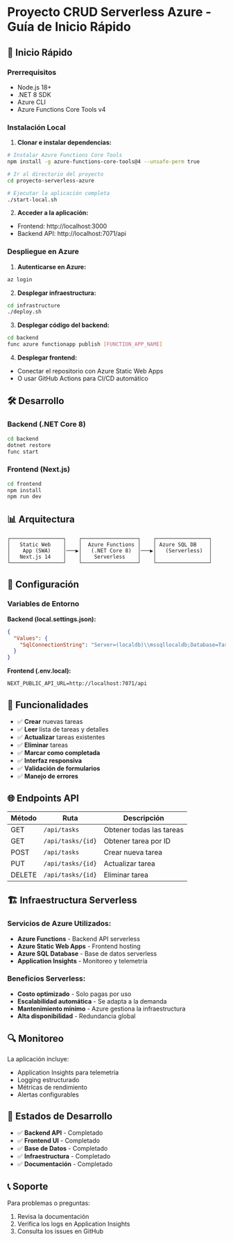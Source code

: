 # Proyecto CRUD Serverless Azure - Guía de Inicio Rápido

## 🚀 Inicio Rápido

### Prerrequisitos
- Node.js 18+
- .NET 8 SDK
- Azure CLI
- Azure Functions Core Tools v4

### Instalación Local

1. **Clonar e instalar dependencias:**
```bash
# Instalar Azure Functions Core Tools
npm install -g azure-functions-core-tools@4 --unsafe-perm true

# Ir al directorio del proyecto
cd proyecto-serverless-azure

# Ejecutar la aplicación completa
./start-local.sh
```

2. **Acceder a la aplicación:**
- Frontend: http://localhost:3000
- Backend API: http://localhost:7071/api

### Despliegue en Azure

1. **Autenticarse en Azure:**
```bash
az login
```

2. **Desplegar infraestructura:**
```bash
cd infrastructure
./deploy.sh
```

3. **Desplegar código del backend:**
```bash
cd backend
func azure functionapp publish [FUNCTION_APP_NAME]
```

4. **Desplegar frontend:**
- Conectar el repositorio con Azure Static Web Apps
- O usar GitHub Actions para CI/CD automático

## 🛠️ Desarrollo

### Backend (.NET Core 8)
```bash
cd backend
dotnet restore
func start
```

### Frontend (Next.js)
```bash
cd frontend
npm install
npm run dev
```

## 📊 Arquitectura

```
┌─────────────────┐    ┌──────────────────┐    ┌─────────────────┐
│   Static Web    │    │  Azure Functions │    │ Azure SQL DB    │
│    App (SWA)    │───▶│   (.NET Core 8)  │───▶│   (Serverless)  │
│   Next.js 14    │    │    Serverless    │    │                 │
└─────────────────┘    └──────────────────┘    └─────────────────┘
```

## 🔧 Configuración

### Variables de Entorno

**Backend (local.settings.json):**
```json
{
  "Values": {
    "SqlConnectionString": "Server=(localdb)\\mssqllocaldb;Database=TasksDB;Trusted_Connection=true;"
  }
}
```

**Frontend (.env.local):**
```env
NEXT_PUBLIC_API_URL=http://localhost:7071/api
```

## 📱 Funcionalidades

- ✅ **Crear** nuevas tareas
- ✅ **Leer** lista de tareas y detalles
- ✅ **Actualizar** tareas existentes
- ✅ **Eliminar** tareas
- ✅ **Marcar como completada**
- ✅ **Interfaz responsiva**
- ✅ **Validación de formularios**
- ✅ **Manejo de errores**

## 🌐 Endpoints API

| Método | Ruta | Descripción |
|--------|------|-------------|
| GET | `/api/tasks` | Obtener todas las tareas |
| GET | `/api/tasks/{id}` | Obtener tarea por ID |
| POST | `/api/tasks` | Crear nueva tarea |
| PUT | `/api/tasks/{id}` | Actualizar tarea |
| DELETE | `/api/tasks/{id}` | Eliminar tarea |

## 🏗️ Infraestructura Serverless

### Servicios de Azure Utilizados:
- **Azure Functions** - Backend API serverless
- **Azure Static Web Apps** - Frontend hosting
- **Azure SQL Database** - Base de datos serverless
- **Application Insights** - Monitoreo y telemetría

### Beneficios Serverless:
- **Costo optimizado** - Solo pagas por uso
- **Escalabilidad automática** - Se adapta a la demanda
- **Mantenimiento mínimo** - Azure gestiona la infraestructura
- **Alta disponibilidad** - Redundancia global

## 🔍 Monitoreo

La aplicación incluye:
- Application Insights para telemetría
- Logging estructurado
- Métricas de rendimiento
- Alertas configurables

## 🚦 Estados de Desarrollo

- ✅ **Backend API** - Completado
- ✅ **Frontend UI** - Completado  
- ✅ **Base de Datos** - Completado
- ✅ **Infraestructura** - Completado
- ✅ **Documentación** - Completado

## 📞 Soporte

Para problemas o preguntas:
1. Revisa la documentación
2. Verifica los logs en Application Insights
3. Consulta los issues en GitHub
